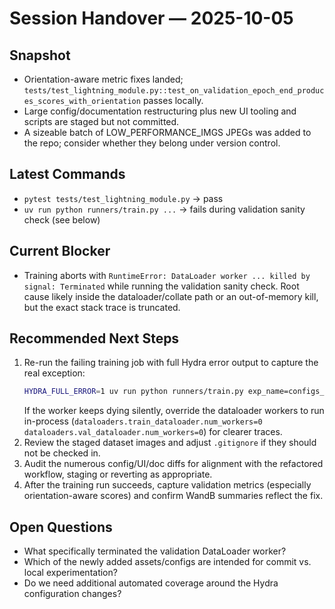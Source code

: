 # Session Handover — 2025-10-05

## Snapshot
- Orientation-aware metric fixes landed; `tests/test_lightning_module.py::test_on_validation_epoch_end_produces_scores_with_orientation` passes locally.
- Large config/documentation restructuring plus new UI tooling and scripts are staged but not committed.
- A sizeable batch of LOW_PERFORMANCE_IMGS JPEGs was added to the repo; consider whether they belong under version control.

## Latest Commands
- `pytest tests/test_lightning_module.py` → pass
- `uv run python runners/train.py ...` → fails during validation sanity check (see below)

## Current Blocker
- Training aborts with `RuntimeError: DataLoader worker ... killed by signal: Terminated` while running the validation sanity check. Root cause likely inside the dataloader/collate path or an out-of-memory kill, but the exact stack trace is truncated.

## Recommended Next Steps
1. Re-run the failing training job with full Hydra error output to capture the real exception:
   ```bash
   HYDRA_FULL_ERROR=1 uv run python runners/train.py exp_name=configs_refactored-dbnet-unet-mobilenetv3_small_050 logger.wandb.enabled=true model.architecture_name=dbnet model/architectures=dbnet model.encoder.model_name=mobilenetv3_small_050 model.component_overrides.decoder.name=unet model.component_overrides.head.name=db_head model.component_overrides.loss.name=db_loss model/optimizers=adam model.optimizer.lr=0.001 model.optimizer.weight_decay=0.0001 dataloaders.train_dataloader.batch_size=8 dataloaders.val_dataloader.batch_size=8 trainer.max_epochs=15 trainer.accumulate_grad_batches=1 trainer.gradient_clip_val=5.0 trainer.precision=32 seed=42 data=default
   ```
   If the worker keeps dying silently, override the dataloader workers to run in-process (`dataloaders.train_dataloader.num_workers=0 dataloaders.val_dataloader.num_workers=0`) for clearer traces.
2. Review the staged dataset images and adjust `.gitignore` if they should not be checked in.
3. Audit the numerous config/UI/doc diffs for alignment with the refactored workflow, staging or reverting as appropriate.
4. After the training run succeeds, capture validation metrics (especially orientation-aware scores) and confirm WandB summaries reflect the fix.

## Open Questions
- What specifically terminated the validation DataLoader worker?
- Which of the newly added assets/configs are intended for commit vs. local experimentation?
- Do we need additional automated coverage around the Hydra configuration changes?
